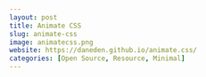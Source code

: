 ```yaml
---
layout: post
title: Animate CSS
slug: animate-css
image: animatecss.png
website: https://daneden.github.io/animate.css/
categories: [Open Source, Resource, Minimal]
---
```

